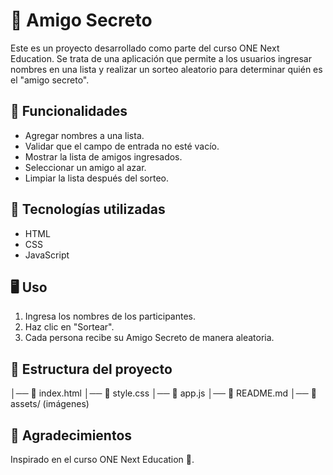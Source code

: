 # 🎁 Amigo Secreto   

Este es un proyecto desarrollado como parte del curso ONE Next Education. Se trata de una aplicación que permite a los usuarios ingresar nombres en una lista y realizar un sorteo aleatorio para determinar quién es el "amigo secreto".  

## 🚀 Funcionalidades  
- Agregar nombres a una lista.  
- Validar que el campo de entrada no esté vacío.  
- Mostrar la lista de amigos ingresados.  
- Seleccionar un amigo al azar.  
- Limpiar la lista después del sorteo.  

## 📌 Tecnologías utilizadas  
- HTML  
- CSS  
- JavaScript  

## 🖥️ Uso
1. Ingresa los nombres de los participantes.
2. Haz clic en "Sortear".
3. Cada persona recibe su Amigo Secreto de manera aleatoria. 

## 📁 Estructura del proyecto  
│── 📄 index.html
│── 🎨 style.css
│── 🎲 app.js
│── 📜 README.md
│── 📁 assets/ (imágenes)

## 🙌 Agradecimientos
Inspirado en el curso ONE Next Education 🚀.
